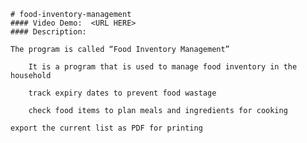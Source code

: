     # food-inventory-management
    #### Video Demo:  <URL HERE>
    #### Description:
    
    The program is called “Food Inventory Management”

        It is a program that is used to manage food inventory in the household

        track expiry dates to prevent food wastage

        check food items to plan meals and ingredients for cooking

    export the current list as PDF for printing
